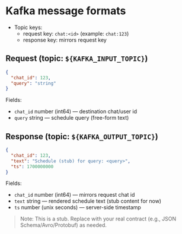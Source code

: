 # Kafka message formats

- Topic keys:
  - request key: `chat:<id>` (example: `chat:123`)
  - response key: mirrors request key

## Request (topic: `${KAFKA_INPUT_TOPIC}`)

```json
{
  "chat_id": 123,
  "query": "string"
}
```

Fields:
- `chat_id` number (int64) — destination chat/user id
- `query` string — schedule query (free-form text)

## Response (topic: `${KAFKA_OUTPUT_TOPIC}`)

```json
{
  "chat_id": 123,
  "text": "Schedule (stub) for query: <query>",
  "ts": 1700000000
}
```

Fields:
- `chat_id` number (int64) — mirrors request chat id
- `text` string — rendered schedule text (stub content for now)
- `ts` number (unix seconds) — server-side timestamp

> Note: This is a stub. Replace with your real contract (e.g., JSON Schema/Avro/Protobuf) as needed.
